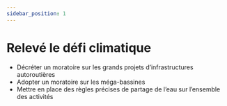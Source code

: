 ```yaml
---
sidebar_position: 1
---
```


# Relevé le défi climatique
- Décréter un moratoire sur les grands projets d’infrastructures autoroutières 
- Adopter un moratoire sur les méga-bassines 
- Mettre en place des règles précises de partage de l’eau sur l’ensemble des activités 


